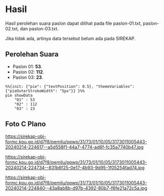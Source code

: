# Hasil

Hasil perolehan suara paslon dapat dilihat pada file paslon-01.txt, paslon-02.txt, dan paslon-03.txt.

Jika tidak ada, artinya data tersebut belum ada pada SIREKAP.

## Perolehan Suara

 * Paslon 01: **53**.
 * Paslon 02: **112**.
 * Paslon 03: **23**.

```mermaid
%%{init: {"pie": {"textPosition": 0.5}, "themeVariables": {"pieOuterStrokeWidth": "5px"}} }%%
pie showData
    "01" : 53
    "02" : 112
    "03" : 23
```
## Foto C Plano

https://sirekap-obj-formc.kpu.go.id/d7f8/pemilu/ppwp/31/73/01/10/05/3173011005443-20240214-224617--a5d558f1-44a7-4774-ad6f-fc35a7740b47.jpg

https://sirekap-obj-formc.kpu.go.id/d7f8/pemilu/ppwp/31/73/01/10/05/3173011005443-20240214-224734--831b6f25-0e17-4b93-9d95-1f05254fad74.jpg

https://sirekap-obj-formc.kpu.go.id/d7f8/pemilu/ppwp/31/73/01/10/05/3173011005443-20240214-224840--43a8ab8b-d97b-4392-80b7-f6fe21a72c5a.jpg
